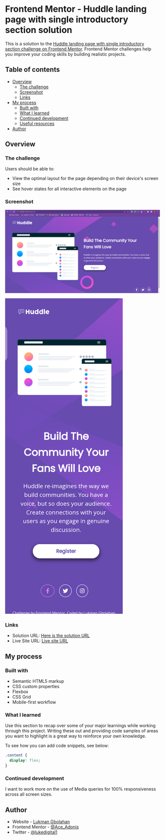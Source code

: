 # Frontend Mentor - Huddle landing page with single introductory section solution

This is a solution to the [Huddle landing page with single introductory section challenge on Frontend Mentor](https://www.frontendmentor.io/challenges/huddle-landing-page-with-a-single-introductory-section-B_2Wvxgi0). Frontend Mentor challenges help you improve your coding skills by building realistic projects. 

## Table of contents

- [Overview](#overview)
  - [The challenge](#the-challenge)
  - [Screenshot](#screenshot)
  - [Links](#links)
- [My process](#my-process)
  - [Built with](#built-with)
  - [What I learned](#what-i-learned)
  - [Continued development](#continued-development)
  - [Useful resources](#useful-resources)
- [Author](#author)



## Overview

### The challenge

Users should be able to:

- View the optimal layout for the page depending on their device's screen size
- See hover states for all interactive elements on the page

### Screenshot

![](./design/huddle.png)

![Design preview for the Huddle landing page with single introductory section](./design/mobilehuddle.png)


### Links

- Solution URL: [Here is the solution URL](https://github.com/SpaceSTech/gbolahan-huddle-test.git)
- Live Site URL: [Live site URL](https://spacestech.github.io/gbolahan-huddle-test/huddle.html)

## My process

### Built with

- Semantic HTML5 markup
- CSS custom properties
- Flexbox
- CSS Grid
- Mobile-first workflow



### What I learned

Use this section to recap over some of your major learnings while working through this project. Writing these out and providing code samples of areas you want to highlight is a great way to reinforce your own knowledge.

To see how you can add code snippets, see below:


```css
.content {
  display: flex;
}
```




### Continued development

I want to work more on the use of Media queries for 100% responsiveness across all screen sizes.




## Author

- Website - [Lukman Gbolahan](https://www.your-site.com)
- Frontend Mentor - [@Ace_Adonis](https://www.frontendmentor.io/profile/Ace_Adonis)
- Twitter - [@lukedigital1](https://www.twitter.com/lukedigital1)
